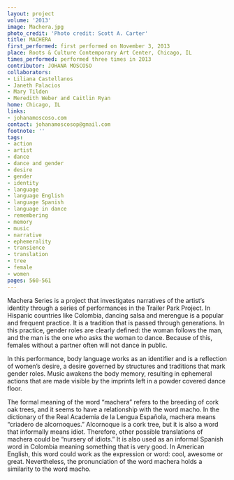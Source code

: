```yaml
---
layout: project
volume: '2013'
image: Machera.jpg
photo_credit: 'Photo credit: Scott A. Carter'
title: MACHERA
first_performed: first performed on November 3, 2013
place: Roots & Culture Contemporary Art Center, Chicago, IL
times_performed: performed three times in 2013
contributor: JOHANA MOSCOSO
collaborators:
- Liliana Castellanos
- Janeth Palacios
- Mary Tilden
- Meredith Weber and Caitlin Ryan
home: Chicago, IL
links:
- johanamoscoso.com
contact: johanamoscosop@gmail.com
footnote: ''
tags:
- action
- artist
- dance
- dance and gender
- desire
- gender
- identity
- language
- language English
- language Spanish
- language in dance
- remembering
- memory
- music
- narrative
- ephemerality
- transience
- translation
- tree
- female
- women
pages: 560-561
---
```


Machera Series is a project that investigates narratives of the artist’s identity through a series of performances in the Trailer Park Project. In Hispanic countries like Colombia, dancing salsa and merengue is a popular and frequent practice. It is a tradition that is passed through generations. In this practice, gender roles are clearly defined: the woman follows the man, and the man is the one who asks the woman to dance. Because of this, females without a partner often will not dance in public.

In this performance, body language works as an identifier and is a reflection of women’s desire, a desire governed by structures and traditions that mark gender roles. Music awakens the body memory, resulting in ephemeral actions that are made visible by the imprints left in a powder covered dance floor.

The formal meaning of the word “machera” refers to the breeding of cork oak trees, and it seems to have a relationship with the word macho. In the dictionary of the Real Academia de la Lengua Española, machera means “criadero de alcornoques.” Alcornoque is a cork tree, but it is also a word that informally means idiot. Therefore, other possible translations of machera could be “nursery of idiots.” It is also used as an informal Spanish word in Colombia meaning something that is very good. In American English, this word could work as the expression or word: cool, awesome or great. Nevertheless, the pronunciation of the word machera holds a similarity to the word macho.
